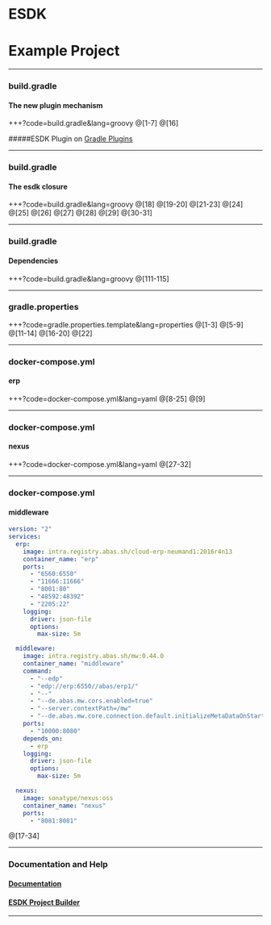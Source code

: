 # ESDK
# Example Project

---

### build.gradle
#### The new plugin mechanism

+++?code=build.gradle&lang=groovy
@[1-7]
@[16]

#####ESDK Plugin on [Gradle Plugins](https://plugins.gradle.org/plugin/de.abas.esdk)

---

### build.gradle 
#### The esdk closure

+++?code=build.gradle&lang=groovy
@[18]
@[19-20]
@[21-23]
@[24]
@[25]
@[26]
@[27]
@[28]
@[29]
@[30-31]

---

### build.gradle
#### Dependencies

+++?code=build.gradle&lang=groovy
@[111-115]

---

### gradle.properties
+++?code=gradle.properties.template&lang=properties
@[1-3]
@[5-9]
@[11-14]
@[16-20]
@[22]

---

### docker-compose.yml
#### erp

+++?code=docker-compose.yml&lang=yaml
@[8-25]
@[9]

---

### docker-compose.yml
#### nexus

+++?code=docker-compose.yml&lang=yaml
@[27-32]

---
### docker-compose.yml
#### middleware

```yaml
version: "2"
services:
  erp:
    image: intra.registry.abas.sh/cloud-erp-neumand1:2016r4n13
    container_name: "erp"
    ports:
      - "6560:6550"
      - "11666:11666"
      - "8001:80"
      - "48592:48392"
      - "2205:22"
    logging:
      driver: json-file
      options:
        max-size: 5m

  middleware:
    image: intra.registry.abas.sh/mw:0.44.0
    container_name: "middleware"
    command:
      - "--edp"
      - "edp://erp:6550//abas/erp1/"
      - "--"
      - "--de.abas.mw.cors.enabled=true"
      - "--server.contextPath=/mw"
      - "--de.abas.mw.core.connection.default.initializeMetaDataOnStartup=true"
    ports:
      - "10000:8080"
    depends_on:
      - erp
    logging:
      driver: json-file
      options:
        max-size: 5m

  nexus:
    image: sonatype/nexus:oss
    container_name: "nexus"
    ports:
      - "8081:8081"
```
@[17-34]

---

### Documentation and Help
#### [Documentation](https://esdk-documentation.test.us-east-1.api.abas.ninja)
#### [ESDK Project Builder](https://esdk-project-builder.test.us-east-1.api.abas.ninja)

---